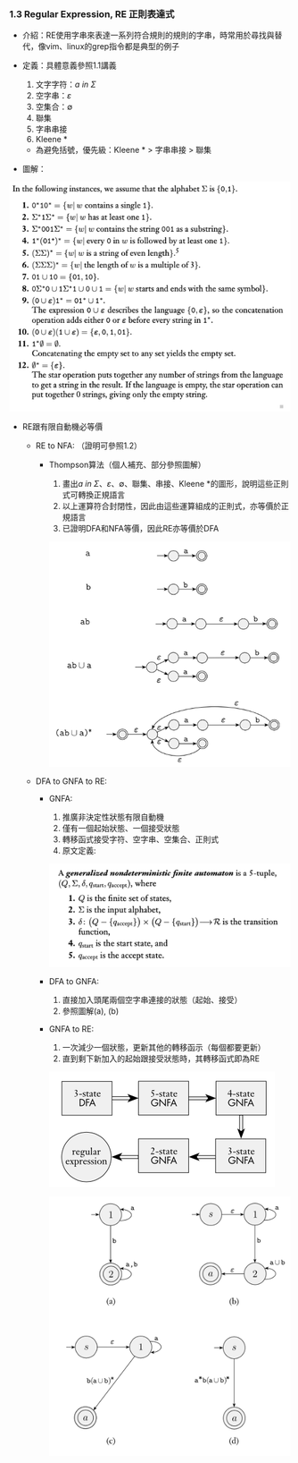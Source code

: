 
### 1.3 Regular Expression, RE 正則表達式

- 介紹：RE使用字串來表達一系列符合規則的規則的字串，時常用於尋找與替代，像vim、linux的grep指令都是典型的例子

- 定義：具體意義參照1.1講義
  1. 文字字符：$a\ in\ Σ$
  2. 空字串：$ε$
  3. 空集合：$∅$
  4. 聯集
  5. 字串串接
  6. Kleene *
  - 為避免括號，優先級：Kleene * > 字串串接 > 聯集

- 圖解：

![avatar](graph/1.3.1.png)

- RE跟有限自動機必等價
  - RE to NFA: （證明可參照1.2）
    - Thompson算法（個人補充、部分參照圖解）
      1. 畫出$a\ in\ Σ$、$ε$、$∅$、聯集、串接、Kleene *的圖形，說明這些正則式可轉換正規語言
      2. 以上運算符合封閉性，因此由這些運算組成的正則式，亦等價於正規語言
      3. 已證明DFA和NFA等價，因此RE亦等價於DFA
      
      ![avatar](graph/1.3.2.png)

  - DFA to GNFA to RE:
    - GNFA: 
      1. 推廣非決定性狀態有限自動機 
      2. 僅有一個起始狀態、一個接受狀態
      3. 轉移函式接受字符、空字串、空集合、正則式
      4. 原文定義:
      
       ![avatar](graph/1.3.5.png)
       
    - DFA to GNFA:
      1. 直接加入頭尾兩個空字串連接的狀態（起始、接受）
      2. 參照圖解(a), (b)
    - GNFA to RE:
      1. 一次減少一個狀態，更新其他的轉移函示（每個都要更新）
      2. 直到剩下新加入的起始跟接受狀態時，其轉移函式即為RE
      
      ![avatar](graph/1.3.3.png)
      
      ![avatar](graph/1.3.4.png)

